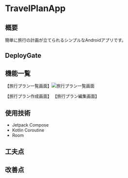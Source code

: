 # TravelPlanApp
## 概要
簡単に旅行の計画が立てられるシンプルなAndroidアプリです。

## DeployGate

## 機能一覧
【旅行プラン一覧画面】![旅行プラン一覧画面](https://github.com/KoheiTetsuka/TravelPlanApp/assets/58130056/061356d7-d60a-4c78-b61c-70ad639eb6e8)

【旅行プラン作成画面】
【旅行プラン編集画面】

## 使用技術
+ Jetpack Compose
+ Kotlin Coroutine
+ Room

## 工夫点

## 改善点
